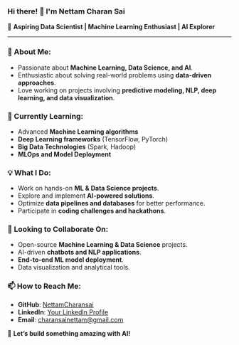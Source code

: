 ### Hi there! 👋 I'm Nettam Charan Sai

🚀 **Aspiring Data Scientist | Machine Learning Enthusiast | AI Explorer**

---

### 👀 About Me:
- Passionate about **Machine Learning, Data Science, and AI**.
- Enthusiastic about solving real-world problems using **data-driven approaches**.
- Love working on projects involving **predictive modeling, NLP, deep learning, and data visualization**.

### 🌱 Currently Learning:
- Advanced **Machine Learning algorithms**
- **Deep Learning frameworks** (TensorFlow, PyTorch)
- **Big Data Technologies** (Spark, Hadoop)
- **MLOps and Model Deployment**

### 💡 What I Do:
- Work on hands-on **ML & Data Science projects**.
- Explore and implement **AI-powered solutions**.
- Optimize **data pipelines and databases** for better performance.
- Participate in **coding challenges and hackathons**.

### 💞 Looking to Collaborate On:
- Open-source **Machine Learning & Data Science** projects.
- AI-driven **chatbots and NLP applications**.
- **End-to-end ML model deployment**.
- Data visualization and analytical tools.

### 📫 How to Reach Me:
- **GitHub**: [NettamCharansai](https://github.com/NettamCharansai)
- **LinkedIn**: [Your LinkedIn Profile](https://www.linkedin.com/in/nettam/)
- **Email**: charansainettam@gmail.com


🚀 **Let’s build something amazing with AI!**

